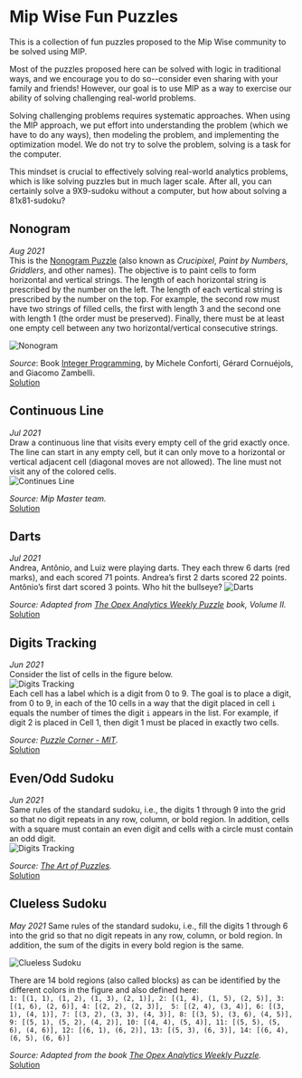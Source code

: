 # Mip Wise Fun Puzzles
This is a collection of fun puzzles proposed to the Mip Wise
community to be solved using MIP.

Most of the puzzles proposed here can be solved with logic in traditional ways,
and we encourage you to do so--consider even sharing with your family and friends!
However, our goal is to use MIP as a way to exercise our ability of solving challenging
real-world problems.

Solving challenging problems requires systematic approaches.
When using the MIP approach, we put effort into understanding the problem (which we have to 
do any ways), then modeling the problem, and implementing the optimization model. 
We do not try to solve the problem, solving is a task for the computer. 

This mindset is crucial to effectively solving real-world analytics problems, 
which is like solving puzzles but in much lager scale.
After all, you can certainly solve a 9X9-sudoku without a computer, but how about solving a 81x81-sudoku?

## Nonogram
_Aug 2021_  
This is the [Nonogram Puzzle](https://en.wikipedia.org/wiki/Nonogram) 
(also known as *Crucipixel*, *Paint by Numbers*, *Griddlers*, and other names).
The objective is to paint cells to form horizontal and vertical strings. 
The length of each horizontal string is prescribed by the number on the left.
The length of each vertical string is prescribed by the number on the top.
For example, the second row must have two strings of filled cells, the first with length 3 
and the second one with length 1 (the order must be preserved). 
Finally, there must be at least one empty cell between any two horizontal/vertical consecutive strings. 

![Nonogram](figures/nonogram.png)

_Source_: Book [Integer Programming](https://link.springer.com/book/10.1007/978-3-319-11008-0), by
Michele Conforti, Gérard Cornuéjols, and Giacomo Zambelli.  
[Solution](nonogram)

## Continuous Line
*Jul 2021*  
Draw a continuous line that visits every empty cell of the grid exactly once. 
The line can start in any empty cell, but it can only move to a horizontal or vertical 
adjacent cell (diagonal moves are not allowed). 
The line must not visit any of the colored cells.  
![Continues Line](figures/continuous_line.png)  

*Source: Mip Master team.*  
[Solution](continuous_line)

## Darts
*Jul 2021*  
Andrea, Antônio, and Luiz were playing darts. They each threw 6 darts (red marks), 
and each scored 71 points. Andrea’s first 2 darts scored 22 points. 
Antônio’s first dart scored 3 points. Who hit the bullseye?
![Darts](figures/darts.png)  

*Source: Adapted from [The Opex Analytics Weekly Puzzle](
https://www.amazon.com/Opex-Analytics-Weekly-Puzzle-Probability/dp/1731343647) book, Volume II.*  
[Solution](darts)

## Digits Tracking
*Jun 2021*  
Consider the list of cells in the figure below.  
![Digits Tracking](figures/digits_tracking.png)  
Each cell has a label which is a digit from 0 to 9. 
The goal is to place a digit, from 0 to 9, in each of the 10 cells in a way that the digit placed 
in cell `i` equals the number of times the digit `i` appears in the list.
For example, if digit 2 is placed in Cell 1, then digit 1 must be placed in exactly two cells.

*Source: [Puzzle Corner - MIT](https://cs.nyu.edu/~gottlieb/tr/back-issues/).*  
[Solution](digits_tracking)

## Even/Odd Sudoku
*Jun 2021*  
Same rules of the standard sudoku, i.e., the digits 1 through 9 into the grid so that no digit repeats 
in any row, column, or bold region. In addition, cells with a square must contain an even digit 
and cells with a circle must contain an odd digit.  
![Digits Tracking](figures/even_odd_sudoku.png)

*Source: [The Art of Puzzles](https://www.gmpuzzles.com/blog/2021/03/even-odd-sudoku-by-swaroop-guggilam/).*  
[Solution](even_odd_sudoku)

## Clueless Sudoku
*May 2021*
Same rules of the standard sudoku, i.e., fill the digits 1 through 6 into the grid so that no digit repeats 
in any row, column, or bold region. In addition, the sum of the digits in every bold region is the same.

![Clueless Sudoku](figures/clueless_sudoku.png)

There are 14 bold regions (also called blocks) as can be identified by the different colors in the figure and also
defined here:    
`1: [(1, 1), (1, 2), (1, 3), (2, 1)], 2: [(1, 4), (1, 5), (2, 5)], 3: [(1, 6), (2, 6)], 4: [(2, 2), (2, 3)], 
5: [(2, 4), (3, 4)], 6: [(3, 1), (4, 1)], 7: [(3, 2), (3, 3), (4, 3)], 8: [(3, 5), (3, 6), (4, 5)], 
9: [(5, 1), (5, 2), (4, 2)], 10: [(4, 4), (5, 4)], 11: [(5, 5), (5, 6), (4, 6)],
12: [(6, 1), (6, 2)], 13: [(5, 3), (6, 3)], 14: [(6, 4), (6, 5), (6, 6)]`

*Source: Adapted from the book
[The Opex Analytics Weekly Puzzle](https://www.amazon.com/Opex-Analytics-Weekly-Puzzle-Probability/dp/1731343647).*  
[Solution](clueless_sudoku)